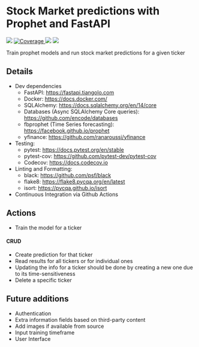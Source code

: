 # Stock Market predictions with Prophet and FastAPI

<p align="left">
   <img src="https://github.com/rafapi/fastapi-prophet/workflows/Continuous%20Integration/badge.svg?branch=master">
   <a href="https://github.com/rafapi/fastapi-prophet" target="_blank">
      <img src="https://codecov.io/gh/rafapi/fastapi-prophet/branch/master/graph/badge.svg" alt="Coverage">
   </a>
     <img src="https://img.shields.io/github/license/rafapi/fastapi-prophet">
     <img src="https://img.shields.io/github/last-commit/rafapi/fastapi-prophet">
</p>
Train prophet models and run stock market predictions for a given ticker

## Details
* Dev dependencies
  * FastAPI: https://fastapi.tiangolo.com
  * Docker: https://docs.docker.com/
  * SQLAlchemy: https://docs.sqlalchemy.org/en/14/core
  * Databases (Async SQLAlchemy Core queries): https://github.com/encode/databases
  * fbprophet (Time Series forecasting): https://facebook.github.io/prophet
  * yfinance: https://github.com/ranaroussi/yfinance
* Testing:
  * pytest: https://docs.pytest.org/en/stable
  * pytest-cov: https://github.com/pytest-dev/pytest-cov
  * Codecov: https://docs.codecov.io
* Linting and Formatting:
  * black: https://github.com/psf/black
  * flake8: https://flake8.pycqa.org/en/latest
  * isort: https://pycqa.github.io/isort
* Continuous Integration via Github Actions

## Actions
* Train the model for a ticker
#### CRUD
   * Create prediction for that ticker
   * Read results for all tickers or for individual ones
   * Updating the info for a ticker should be done by creating a new one due to its time-sensitiveness 
   * Delete a specific ticker

## Future additions
* Authentication
* Extra information fields based on third-party content
* Add images if available from source
* Input training timeframe
* User Interface
